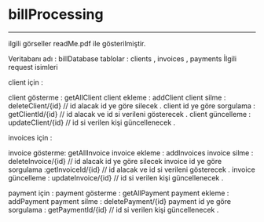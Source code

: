 # billProcessing
**********************************************
ilgili görseller readMe.pdf ile gösterilmiştir. 


Veritabanı adı : billDatabase 
tablolar : clients , invoices , payments 
İlgili request isimleri 


client için : 

client gösterme : getAllClient
client ekleme : addClient
client silme : deleteClient/{id}  // id alacak id ye göre silecek . 
client id ye göre sorgulama : getClientId/{id} // id alacak ve id si verileni gösterecek . 
client güncelleme : updateClient/{id} // id si verilen kişi güncellenecek . 


invoices için : 

invoice gösterme: getAllInvoice
invoice ekleme : addInvoices
invoice  silme : deleteInvoice/{id}  // id alacak id ye göre silecek 
invoice id ye göre sorgulama :getInvoiceId/{id}  // id alacak ve id si verileni gösterecek . 
invoice güncelleme : updateInvoice/{id}  // id si verilen kişi güncellenecek . 


payment için : 
payment gösterme : getAllPayment
payment ekleme : addPayment
payment silme : deletePayment/{id}
payment id ye göre sorgulama : getPaymentId/{id}  // id si verilen kişi güncellenecek . 


 
